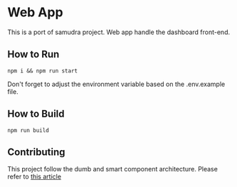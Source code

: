 # Web App
This is a port of samudra project. Web app handle the dashboard front-end.
## How to Run
```
npm i && npm run start
```
Don't forget to adjust the environment variable based on the .env.example file.
## How to Build
```
npm run build
```
## Contributing
This project follow the dumb and smart component architecture. Please refer to [this article](https://medium.com/@dan_abramov/smart-and-dumb-components-7ca2f9a7c7d0)